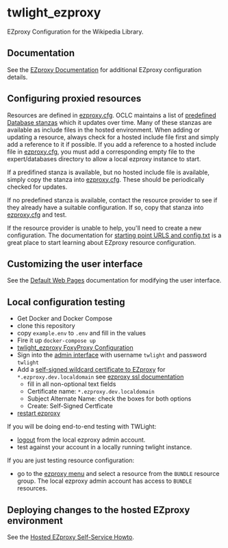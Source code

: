 # twlight_ezproxy

EZproxy Configuration for the Wikipedia Library.

## Documentation

See the [EZproxy Documentation](https://help.oclc.org/Library_Management/EZproxy) for additional EZproxy configuration details.

## Configuring proxied resources

Resources are defined in [ezproxy.cfg](expert/ezproxy.cfg).
OCLC maintains a list of [predefined Database stanzas](https://help.oclc.org/Library_Management/EZproxy/Database_stanzas) which it updates over time.
Many of these stanzas are available as include files in the hosted environment.
When adding or updating a resource, always check for a hosted include file first and simply add a reference to it if possible. 
If you add a reference to a hosted include file in [ezproxy.cfg](expert/ezproxy.cfg), you must add a corresponding empty file to the expert/databases directory to allow a local ezproxy instance to start.

If a predifined stanza is available, but no hosted include file is available, simply copy the stanza into [ezproxy.cfg](expert/ezproxy.cfg). These should be periodically checked for updates.

If no predefined stanza is available, contact the resource provider to see if they already have a suitable configuration. If so, copy that stanza into [ezproxy.cfg](expert/ezproxy.cfg) and test.

If the resource provider is unable to help, you'll need to create a new configuration. The documentation for [starting point URLS and config.txt](https://help.oclc.org/Library_Management/EZproxy/EZproxy_configuration/Starting_point_URLs_and_config_txt) is a great place to start learning about EZproxy resource configuration.

## Customizing the user interface

See the [Default Web Pages](https://help.oclc.org/Library_Management/EZproxy/Manage_EZproxy/Default_web_pages) documentation for modifying the user interface.

## Local configuration testing

  - Get Docker and Docker Compose
  - clone this repository
  - copy `example.env` to `.env` and fill in the values
  - Fire it up `docker-compose up`
  - [twlight_ezproxy FoxyProxy Configuration](docker/twlight_ezproxy_foxyproxy.md)
  - Sign into the [admin interface](http://ezproxy.dev.localdomain:2048/admin) with username `twlight` and password `twlight`
  - Add a [self-signed wildcard certificate to EZproxy](http://ezproxy.dev.localdomain:2048/ssl-new) for `*.ezproxy.dev.localdomain` see [ezproxy ssl documentation](https://help.oclc.org/Library_Management/EZproxy/Secure_your_EZproxy_server/010SSL_configuration)
    - fill in all non-optional text fields
    - Certificate name: `*.ezproxy.dev.localdomain`
    - Subject Alternate Name: check the boxes for both options
    - Create: Self-Signed Certficate
  - [restart ezproxy](http://ezproxy.dev.localdomain:2048/restart)

If you will be doing end-to-end testing with TWLight:
  - [logout](http://ezproxy.dev.localdomain:2048/logout) from the local ezproxy admin account.
  - test against your account in a locally running twlight instance.

If you are just testing resource configuration:
  - go to the [ezproxy menu](http://ezproxy.dev.localdomain:2048/menu) and select a resource from the `BUNDLE` resource group. The local ezproxy admin account has access to `BUNDLE` resources.

## Deploying changes to the hosted EZproxy environment

See the [Hosted EZproxy Self-Service Howto](https://help.oclc.org/@api/deki/files/4533/Hosted_EZproxy_Self_Service_How_To.pdf).
